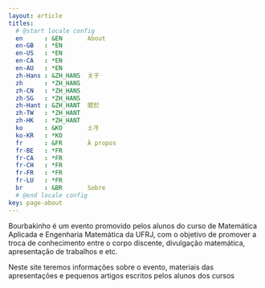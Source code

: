 ```yaml
---
layout: article
titles:
  # @start locale config
  en      : &EN       About
  en-GB   : *EN
  en-US   : *EN
  en-CA   : *EN
  en-AU   : *EN
  zh-Hans : &ZH_HANS  关于
  zh      : *ZH_HANS
  zh-CN   : *ZH_HANS
  zh-SG   : *ZH_HANS
  zh-Hant : &ZH_HANT  關於
  zh-TW   : *ZH_HANT
  zh-HK   : *ZH_HANT
  ko      : &KO       소개
  ko-KR   : *KO
  fr      : &FR       À propos
  fr-BE   : *FR
  fr-CA   : *FR
  fr-CH   : *FR
  fr-FR   : *FR
  fr-LU   : *FR
  br      : &BR       Sobre
  # @end locale config
key: page-about
---
```



Bourbakinho é um evento promovido pelos alunos do curso de Matemática Aplicada e Engenharia Matemática da UFRJ, com o objetivo de promover a troca de conhecimento entre o corpo discente, divulgação matemática, apresentação de trabalhos e etc.

Neste site teremos informações sobre o evento, materiais das apresentações e pequenos artigos escritos pelos alunos dos cursos
